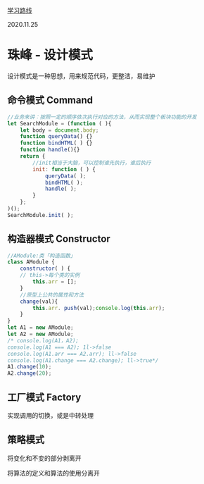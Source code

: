 [学习路线](https://github.com/kamranahmedse/developer-roadmap/blob/master/translations/chinese/img/frontend-map.png)

2020.11.25

# 珠峰 - 设计模式



设计模式是一种思想，用来规范代码，更整洁，易维护

## 命令模式 Command

```js
//业务来讲︰按照一定的顺序依次执行对应的方法，从而实现整个板块功能的开发
let SearchModule = (function ( ){
    let body = document.body;
    function queryData() {}
    function bindHTML( ) {}
    function handle(){}
    return {
    	//init相当于大脑，可以控制谁先执行，谁后执行
        init: function ( ) {
    		queryData( );
            bindHTML( );
            handle( );
    	}
    };
)();
SearchModule.init( );

```

## 构造器模式 Constructor

```js
//AModule:类「构造函数」
class AModule {
    constructor( ) {
    // this->每个类的实例
        this.arr = [];
    }
	//原型上公共的属性和方法
    change(val){
		this.arr. push(val);console.log(this.arr);
	}
}
let A1 = new AModule;
let A2 = new AModule;
/* console.log(A1，A2);
console.log(A1 === A2); 1l->false
console.log(A1.arr === A2.arr); ll->false
console.log(A1.change === A2.change); ll->true*/
A1.change(10);
A2.change(20);

```

## 工厂模式 Factory

实现调用的切换，或是中转处理

## 策略模式

将变化和不变的部分剥离开

将算法的定义和算法的使用分离开

```

```

